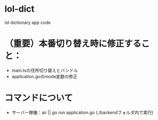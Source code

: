 # lol-dict
lol dictionary app code

# （重要）本番切り替え時に修正すること：
 - main.tsの住所切り替えとバンドル
 - application.goのmode変数の修正

# コマンドについて
 - サーバー稼働：air || go run application.go (./backendフォルダ内で実行)
 <!-- - s -->